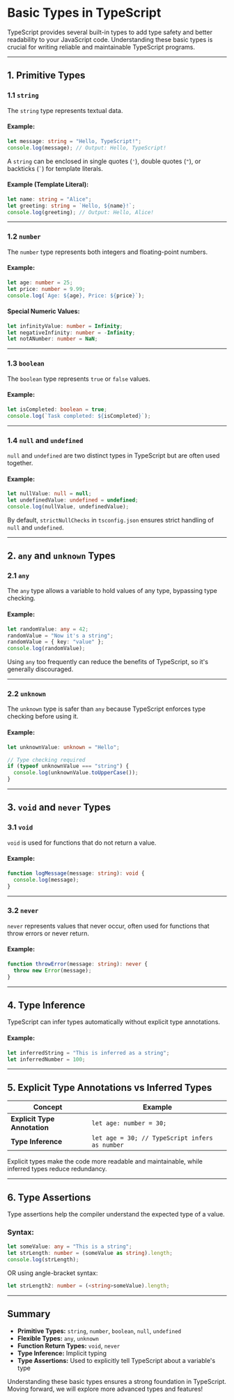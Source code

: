 # Basic Types in TypeScript

TypeScript provides several built-in types to add type safety and better readability to your JavaScript code. Understanding these basic types is crucial for writing reliable and maintainable TypeScript programs.

---

## 1. Primitive Types

### 1.1 `string`

The `string` type represents textual data.

#### Example:

```ts
let message: string = "Hello, TypeScript!";
console.log(message); // Output: Hello, TypeScript!
```

A `string` can be enclosed in single quotes (`'`), double quotes (`"`), or backticks (`` ` ``) for template literals.

#### Example (Template Literal):

```ts
let name: string = "Alice";
let greeting: string = `Hello, ${name}!`;
console.log(greeting); // Output: Hello, Alice!
```

---

### 1.2 `number`

The `number` type represents both integers and floating-point numbers.

#### Example:

```ts
let age: number = 25;
let price: number = 9.99;
console.log(`Age: ${age}, Price: ${price}`);
```

#### Special Numeric Values:

```ts
let infinityValue: number = Infinity;
let negativeInfinity: number = -Infinity;
let notANumber: number = NaN;
```

---

### 1.3 `boolean`

The `boolean` type represents `true` or `false` values.

#### Example:

```ts
let isCompleted: boolean = true;
console.log(`Task completed: ${isCompleted}`);
```

---

### 1.4 `null` and `undefined`

`null` and `undefined` are two distinct types in TypeScript but are often used together.

#### Example:

```ts
let nullValue: null = null;
let undefinedValue: undefined = undefined;
console.log(nullValue, undefinedValue);
```

By default, `strictNullChecks` in `tsconfig.json` ensures strict handling of `null` and `undefined`.

---

## 2. `any` and `unknown` Types

### 2.1 `any`

The `any` type allows a variable to hold values of any type, bypassing type checking.

#### Example:

```ts
let randomValue: any = 42;
randomValue = "Now it's a string";
randomValue = { key: "value" };
console.log(randomValue);
```

Using `any` too frequently can reduce the benefits of TypeScript, so it's generally discouraged.

---

### 2.2 `unknown`

The `unknown` type is safer than `any` because TypeScript enforces type checking before using it.

#### Example:

```ts
let unknownValue: unknown = "Hello";

// Type checking required
if (typeof unknownValue === "string") {
  console.log(unknownValue.toUpperCase());
}
```

---

## 3. `void` and `never` Types

### 3.1 `void`

`void` is used for functions that do not return a value.

#### Example:

```ts
function logMessage(message: string): void {
  console.log(message);
}
```

---

### 3.2 `never`

`never` represents values that never occur, often used for functions that throw errors or never return.

#### Example:

```ts
function throwError(message: string): never {
  throw new Error(message);
}
```

---

## 4. Type Inference

TypeScript can infer types automatically without explicit type annotations.

#### Example:

```ts
let inferredString = "This is inferred as a string";
let inferredNumber = 100;
```

---

## 5. Explicit Type Annotations vs Inferred Types

| Concept                      | Example                                        |
| ---------------------------- | ---------------------------------------------- |
| **Explicit Type Annotation** | `let age: number = 30;`                        |
| **Type Inference**           | `let age = 30; // TypeScript infers as number` |

Explicit types make the code more readable and maintainable, while inferred types reduce redundancy.

---

## 6. Type Assertions

Type assertions help the compiler understand the expected type of a value.

### Syntax:

```ts
let someValue: any = "This is a string";
let strLength: number = (someValue as string).length;
console.log(strLength);
```

OR using angle-bracket syntax:

```ts
let strLength2: number = (<string>someValue).length;
```

---

## Summary

- **Primitive Types:** `string`, `number`, `boolean`, `null`, `undefined`
- **Flexible Types:** `any`, `unknown`
- **Function Return Types:** `void`, `never`
- **Type Inference:** Implicit typing
- **Type Assertions:** Used to explicitly tell TypeScript about a variable's type

Understanding these basic types ensures a strong foundation in TypeScript. Moving forward, we will explore more advanced types and features!
